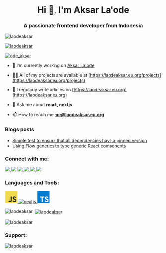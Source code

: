 <h1 align="center">Hi 👋, I'm Aksar La'ode</h1>
<h3 align="center">A passionate frontend developer from Indonesia</h3>

<p align="left">
  <img src="https://komarev.com/ghpvc/?username=laodeaksar&label=Profile%20views&color=0e75b6&style=flat-square" alt="laodeaksar" />
</p>

<p align="left">
  <a href="https://github.com/ryo-ma/github-profile-trophy">
    <img src="https://github-profile-trophy.vercel.app/?username=laodeaksar" alt="laodeaksar" />
  </a> 
</p>

<p align="left"> 
  <a href="https://twitter.com/ode_aksar" target="blank">
    <img src="https://img.shields.io/twitter/follow/ode_aksar?logo=twitter&style=for-the-badge" alt="ode_aksar" />
  </a> 
</p>

- 🔭 I’m currently working on [Aksar La'ode](https://laodeaksar.eu.org)

- 👨‍💻 All of my projects are available at [https://laodeaksar.eu.org/projects](https://laodeaksar.eu.org/projects)

- 📝 I regularly write articles on [https://laodeaksar.eu.org](https://laodeaksar.eu.org)

- 💬 Ask me about **react, nextjs**

- 📫 How to reach me **me@laodeaksar.eu.org**

### Blogs posts
<!-- BLOG-POST-LIST:START -->
- [Simple test to ensure that all dependencies have a pinned version](https://laodeaksar.eu.org/snippets/2020-10-8-simpletesttoensurethatalldependencieshaveapinnedversion)
- [Using Flow generics to type generic React components](https://laodeaksar.eu.org/blog/using-flow-generics-to-type-generic-react-components-22dd642634d8)
<!-- BLOG-POST-LIST:END -->

<h3 align="left">Connect with me:</h3>
<p align="left">
  <a href="https://twitter.com/ode_aksar" target="_blank">
    <img height="30" src="https://img.shields.io/badge/twitter-%231DA1F2.svg?&style=for-the-badge&logo=twitter&logoColor=white" />
  </a>
  <img height="30" src = "https://img.shields.io/badge/instagram-%23E4405F.svg?&style=for-the-badge&logo=instagram&logoColor=white" />
  <a href="https://dev.to/ode_aksar" target="_blank">
    <img height="30" src="https://img.shields.io/badge/DEV.TO-%230A0A0A.svg?&style=for-the-badge&logo=dev.to&logoColor=white" />
  </a>
  <a href="https://fb.com/akhsar21" target="_blank">
    <img height="30" src = "https://img.shields.io/badge/facebook-%231877F2.svg?&style=for-the-badge&logo=facebook&logoColor=white" />
  </a>
  <a href="https://medium.com/@ode_aksar" target="_blank">
    <img height="30" src = "https://img.shields.io/badge/medium-%23000000.svg?&style=for-the-badge&logo=medium&logoColor=white" />
  </a>
  <a href="https://laodeaksar.eu.org/rss.xml" target="_blank">
    <img height="30" src = "https://img.shields.io/badge/rss-%23FFA500.svg?&style=for-the-badge&logo=rss&logoColor=white" />
  </a>
</p>

<h3 align="left">Languages and Tools:</h3>
<p align="left">
  <a href="https://developer.mozilla.org/en-US/docs/Web/JavaScript" target="_blank">
    <img src="https://raw.githubusercontent.com/devicons/devicon/master/icons/javascript/javascript-original.svg" alt="javascript" width="40" height="40"/> 
  </a> 
  <a href="https://nextjs.org/" target="_blank"> 
    <img src="https://cdn.worldvectorlogo.com/logos/nextjs-3.svg" alt="nextjs" width="40" height="40"/> 
  </a> 
  <a href="https://www.typescriptlang.org/" target="_blank"> 
    <img src="https://raw.githubusercontent.com/devicons/devicon/master/icons/typescript/typescript-original.svg" alt="typescript" width="40" height="40"/> 
  </a> 
</p>

<p>
  <img align="left" src="https://github-readme-stats.vercel.app/api/top-langs?username=laodeaksar&show_icons=true&locale=en&layout=compact" alt="laodeaksar" />
</p>

<p>&nbsp;
  <img align="center" src="https://github-readme-stats.vercel.app/api?username=laodeaksar&show_icons=true&locale=en" alt="laodeaksar" />
</p>

<p>
  <img align="center" src="https://github-readme-streak-stats.herokuapp.com/?user=laodeaksar&theme=default" alt="laodeaksar" />
</p>

<h3 align="left">Support:</h3>
<p>
  <a href="https://www.buymeacoffee.com/laodeaksar"> 
    <img align="left" src="https://cdn.buymeacoffee.com/buttons/v2/default-yellow.png" height="50" width="210" alt="laodeaksar" />
  </a>
</p><br><br>
